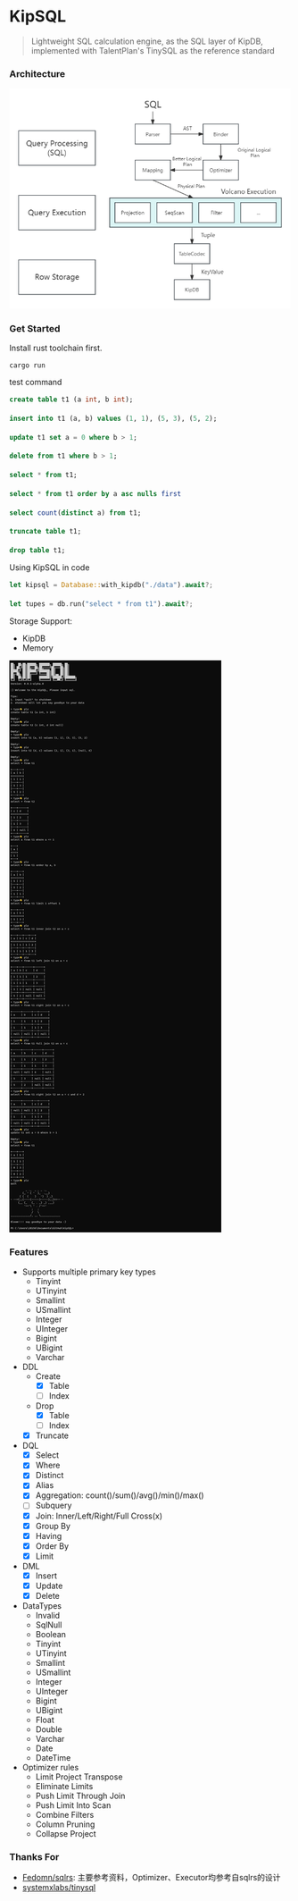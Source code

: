 # KipSQL 

> Lightweight SQL calculation engine, as the SQL layer of KipDB, implemented with TalentPlan's TinySQL as the reference standard

### Architecture
![architecture](./static/images/architecture.png)

### Get Started
Install rust toolchain first.
```
cargo run
```
test command
```sql
create table t1 (a int, b int);

insert into t1 (a, b) values (1, 1), (5, 3), (5, 2);

update t1 set a = 0 where b > 1;

delete from t1 where b > 1;

select * from t1;

select * from t1 order by a asc nulls first

select count(distinct a) from t1;

truncate table t1;

drop table t1;
```
Using KipSQL in code
```rust
let kipsql = Database::with_kipdb("./data").await?;

let tupes = db.run("select * from t1").await?;
```
Storage Support:
- KipDB
- Memory

![demo](./static/images/demo.png)

### Features
- Supports multiple primary key types
  - Tinyint
  - UTinyint
  - Smallint
  - USmallint
  - Integer
  - UInteger
  - Bigint
  - UBigint
  - Varchar
- DDL
  - Create
    - [x] Table
    - [ ] Index
  - Drop
    - [x] Table
    - [ ] Index
  - [x] Truncate
- DQL
  - [x] Select
  - [x] Where
  - [x] Distinct
  - [x] Alias
  - [x] Aggregation: count()/sum()/avg()/min()/max()
  - [ ] Subquery
  - [x] Join: Inner/Left/Right/Full Cross(x)
  - [x] Group By
  - [x] Having
  - [x] Order By
  - [x] Limit
- DML
  - [x] Insert
  - [x] Update
  - [x] Delete
- DataTypes
  - Invalid
  - SqlNull
  - Boolean
  - Tinyint
  - UTinyint
  - Smallint
  - USmallint
  - Integer
  - UInteger
  - Bigint
  - UBigint
  - Float
  - Double
  - Varchar
  - Date
  - DateTime
- Optimizer rules
  - Limit Project Transpose
  - Eliminate Limits
  - Push Limit Through Join
  - Push Limit Into Scan
  - Combine Filters
  - Column Pruning
  - Collapse Project

### Thanks For
- [Fedomn/sqlrs](https://github.com/Fedomn/sqlrs): 主要参考资料，Optimizer、Executor均参考自sqlrs的设计
- [systemxlabs/tinysql](https://github.com/systemxlabs/tinysql)
